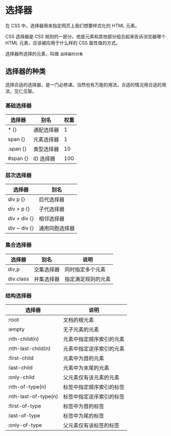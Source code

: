 # 选择器

在 CSS 中，选择器用来指定网页上我们想要样式化的 HTML 元素。

CSS 选择器是 CSS 规则的一部分。他是元素和其他部分组合起来告诉浏览器哪个 HTML 元素，应该被应用于什么样的 CSS 属性值的方式。

选择器所选择的元素，叫做 `选择器的对象`

## 选择器的种类

选择合适的选择器，是一门必修课。当然也有万能的用法，合适的情况用合适的用法，见仁见智。

### 基础选择器

| 选择器   | 别名       | 权重 |
| -------- | ---------- | ---- |
| \* {}    | 通配选择器 | 1    |
| span {}  | 元素选择器 | 1    |
| .span {} | 类型选择器 | 10   |
| #span {} | ID 选择器  | 100  |

### 层次选择器

| 选择器       | 别名           |
| ------------ | -------------- |
| div p {}     | 后代选择器     |
| div > p {}   | 子代选择器     |
| div + div {} | 相邻选择器     |
| div ~ div {} | 通用同胞选择器 |

### 集合选择器

| 选择器    | 别名       | 说明               |
| --------- | ---------- | ------------------ |
| div,p     | 交集选择器 | 同时指定多个元素   |
| div.class | 并集选择器 | 指定满足规则的元素 |

### 结构选择器

| 选择器               | 说明                     |
| -------------------- | ------------------------ |
| :root                | 文档的根元素             |
| :empty               | 无子元素的元素           |
| :nth-child(n)        | 元素中指定顺序索引的元素 |
| :nth-last-child(n)   | 元素中指定逆序索引的元素 |
| :first-child         | 元素中为首的元素         |
| :last-child          | 元素中为末尾的元素       |
| :only-child          | 父元素仅有该元素的元素   |
| :nth-of-type(n)      | 标签中指定顺序索引的标签 |
| :nth-last-of-type(n) | 标签中指定逆序索引的标签 |
| :first-of-type       | 标签中为首的标签         |
| :last-of-type        | 标签中为尾的标签         |
| :only-of-type        | 父元素仅有该标签的标签   |
